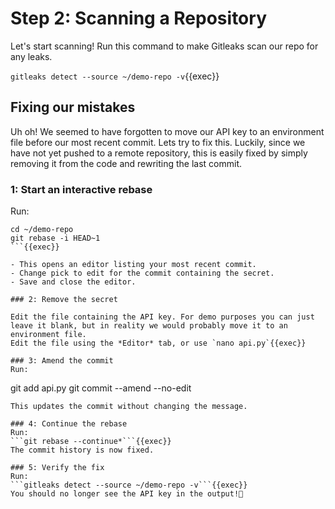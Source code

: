 # Step 2: Scanning a Repository

Let's start scanning! Run this command to make Gitleaks scan our repo for any leaks.

`gitleaks detect --source ~/demo-repo -v`{{exec}}

## Fixing our mistakes

Uh oh! We seemed to have forgotten to move our API key to an environment file before our most recent commit.
Lets try to fix this.
Luckily, since we have not yet pushed to a remote repository, this is easily fixed by simply removing it from the code and rewriting the last commit.

### 1: Start an interactive rebase

Run:
```
cd ~/demo-repo
git rebase -i HEAD~1
```{{exec}}

- This opens an editor listing your most recent commit.
- Change pick to edit for the commit containing the secret.
- Save and close the editor.

### 2: Remove the secret

Edit the file containing the API key. For demo purposes you can just leave it blank, but in reality we would probably move it to an environment file.
Edit the file using the *Editor* tab, or use `nano api.py`{{exec}}

### 3: Amend the commit
Run:
```
git add api.py
git commit --amend --no-edit
```{{exec}}
This updates the commit without changing the message.

### 4: Continue the rebase
Run:
```git rebase --continue*```{{exec}}
The commit history is now fixed.

### 5: Verify the fix
Run:
```gitleaks detect --source ~/demo-repo -v```{{exec}}
You should no longer see the API key in the output!🥳


